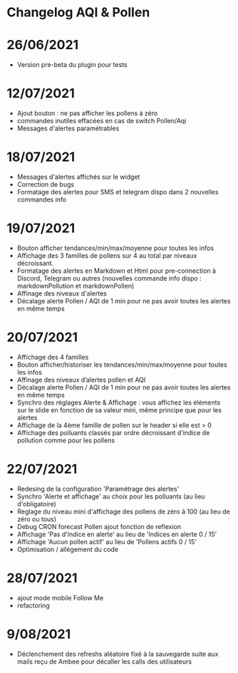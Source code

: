# Changelog AQI & Pollen


# 26/06/2021

- Version pre-beta du plugin pour tests


# 12/07/2021

- Ajout bouton : ne pas afficher les pollens à zéro
- commandes inutiles effacées en cas de switch Pollen/Aqi
- Messages d'alertes paramétrables 

# 18/07/2021

- Messages d'alertes affichés sur le widget
- Correction de bugs
- Formatage des alertes pour SMS et telegram dispo dans 2 nouvelles commandes info 

# 19/07/2021

- Bouton afficher tendances/min/max/moyenne pour toutes les infos 
- Affichage des 3 familles de pollens sur 4 au total par niveaux décroissant. 
- Formatage des alertes en Markdown et Html pour pre-connection à Discord, Telegram ou autres (nouvelles commande info dispo : markdownPollution et markdownPollen)
- Affinage des niveaux d'alertes 
- Décalage alerte Pollen / AQI de 1 min pour ne pas avoir toutes les alertes en même temps

# 20/07/2021
- Affichage des 4 familles 
- Bouton afficher/historiser les tendances/min/max/moyenne pour toutes les infos
- Affinage des niveaux d’alertes pollen et AQI
- Décalage alerte Pollen / AQI de 1 min pour ne pas avoir toutes les alertes en même temps
- Synchro des réglages Alerte & Affichage : vous affichez les éléments sur le slide en fonction de sa valeur mini, même principe que pour les alertes
- Affichage de la 4ème famille de pollen sur le header si elle est > 0
- Affichage des polluants classés par ordre décroissant d’indice de pollution comme pour les pollens

# 22/07/2021

- Redesing de la configuration 'Paramétrage des alertes'
- Synchro 'Alerte et affichage' au choix pour les polluants (au lieu d'obligatoire)
- Reglage du niveau mini d'affichage des pollens de zéro à 100 (au lieu de zéro ou tous) 
- Debug CRON forecast Pollen ajout fonction de reflexion
- Affichage 'Pas d'indice en alerte' au lieu de 'Indices en alerte 0 / 15'
- Affichage 'Aucun pollen actif' au lieu de 'Pollens actifs 0 / 15'
- Optimisation / allègement du code 

# 28/07/2021

- ajout mode mobile Follow Me 
- refactoring 

# 9/08/2021 

- Déclenchement des refreshs aléatoire fixé à la sauvegarde suite aux mails reçu de Ambee pour décaller les calls des utilisateurs





